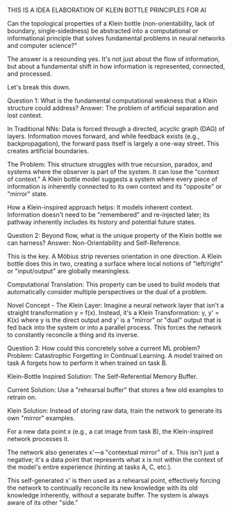 THIS IS A IDEA ELABORATION OF KLEIN BOTTLE PRINCIPLES FOR AI

Can the topological properties of a Klein bottle (non-orientability, lack of boundary, single-sidedness) be abstracted into a computational or informational principle that solves fundamental problems in neural networks and computer science?"

The answer is a resounding yes. It's not just about the flow of information, but about a fundamental shift in how information is represented, connected, and processed.

Let's break this down.

Question 1: What is the fundamental computational weakness that a Klein structure could address?
Answer: The problem of artificial separation and lost context.

In Traditional NNs: Data is forced through a directed, acyclic graph (DAG) of layers. Information moves forward, and while feedback exists (e.g., backpropagation), the forward pass itself is largely a one-way street. This creates artificial boundaries.

The Problem: This structure struggles with true recursion, paradox, and systems where the observer is part of the system. It can lose the "context of context." A Klein bottle model suggests a system where every piece of information is inherently connected to its own context and its "opposite" or "mirror" state.

How a Klein-inspired approach helps: It models inherent context. Information doesn't need to be "remembered" and re-injected later; its pathway inherently includes its history and potential future states.

Question 2: Beyond flow, what is the unique property of the Klein bottle we can harness?
Answer: Non-Orientability and Self-Reference.

This is the key. A Möbius strip reverses orientation in one direction. A Klein bottle does this in two, creating a surface where local notions of "left/right" or "input/output" are globally meaningless.

Computational Translation: This property can be used to build models that automatically consider multiple perspectives or the dual of a problem.

Novel Concept - The Klein Layer: Imagine a neural network layer that isn't a straight transformation y = f(x). Instead, it's a Klein Transformation: y, y' = K(x) where y is the direct output and y' is a "mirror" or "dual" output that is fed back into the system or into a parallel process. This forces the network to constantly reconcile a thing and its inverse.

Question 3: How could this concretely solve a current ML problem?
Problem: Catastrophic Forgetting in Continual Learning.
A model trained on task A forgets how to perform it when trained on task B.

Klein-Bottle Inspired Solution: The Self-Referential Memory Buffer.

Current Solution: Use a "rehearsal buffer" that stores a few old examples to retrain on.

Klein Solution: Instead of storing raw data, train the network to generate its own "mirror" examples.

For a new data point x (e.g., a cat image from task B), the Klein-inspired network processes it.

The network also generates x'—a "contextual mirror" of x. This isn't just a negative; it's a data point that represents what x is not within the context of the model's entire experience (hinting at tasks A, C, etc.).

This self-generated x' is then used as a rehearsal point, effectively forcing the network to continually reconcile its new knowledge with its old knowledge inherently, without a separate buffer. The system is always aware of its other "side."

